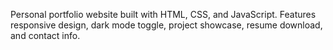 Personal portfolio website built with HTML, CSS, and JavaScript. Features responsive design, dark mode toggle, project showcase, resume download, and contact info.
